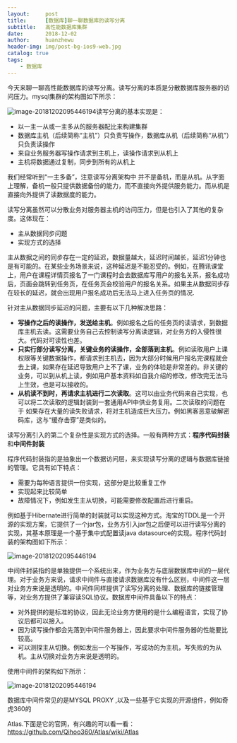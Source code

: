 ```yaml
---
layout:     post
title:      [数据库]聊一聊数据库的读写分离
subtitle:   高性能数据库集群
date:       2018-12-02
author:     huanzhewu
header-img: img/post-bg-ios9-web.jpg
catalog: true
tags:
    - 数据库
---
```




今天来聊一聊高性能数据库的读写分离。读写分离的本质是分散数据库服务器的访问压力。mysql集群的架构图如下所示：

![image-20181202095446194](http://pj05m6t8l.bkt.clouddn.com/3_0.png)读写分离的基本实现是：

- 以一主一从或一主多从的服务器配比来构建集群
- 数据库主机（后续简称“主机”）只负责写操作，数据库从机（后续简称“从机”）只负责读操作
- 来自业务服务器写操作请求到主机上，读操作请求到从机上
- 主机将数据通过复制，同步到所有的从机上

我们经常听到“一主多备”，注意读写分离架构中 并不是备机，而是从机。从字面上理解，备机一般只提供数据备份的能力，而不直接向外提供服务能力。而从机是直接向外提供了读数据度的能力。

读写分离虽然可以分散业务对服务器主机的访问压力，但是也引入了其他的复杂度。这体现在：

- 主从数据同步问题
- 实现方式的选择

主从数据之间的同步存在一定的延迟，数据量越大，延迟时间越长，延迟1分钟也是有可能的。在某些业务场景来说，这种延迟是不能忍受的。例如，在腾讯课堂上，用户在课程详情页报名了一门课程时会去数据库写用户的报名关系，报名成功后，页面会跳转到任务页，在任务页会校验用户的报名关系。如果主从数据同步存在较长的延迟，就会出现用户报名成功后无法马上进入任务页的情况.

针对主从数据同步延迟的问题，主要有以下几种解决思路：

- **写操作之后的读操作，发送给主机**。例如报名之后的任务页的读请求，到数据库主机去读。这需要业务自己去控制读写分离读逻辑，对业务方的入侵性很大。代码对可读性也差。
- **只实行部分读写分离，关键业务的读操作，全部落到主机**。例如读取用户上课权限等关键数据操作，都请求到主机去，因为大部分时候用户报名完课程就会去上课，如果存在延迟导致用户上不了课，业务的体验是非常差的。非关键的业务，可以到从机上读，例如用户基本资料如自我介绍的修改，修改完无法马上生效，也是可以接收的。
- **从机读不到时，再请求主机进行二次读取**。这可以由业务代码来自己实现，也可以将二次读取的逻辑封装到一套通用API中供业务复用。二次读取的问题在于 如果存在大量的读失败请求，将对主机造成巨大压力。例如黑客恶意破解密码库，这与“缓存击穿”是类似的。

读写分离引入的第二个复杂性是实现方式的选择。一般有两种方式：**程序代码封装**和**中间件封装**

程序代码封装指的是抽象出一个数据访问层，来实现读写分离的逻辑与数据库链接的管理。它具有如下特点：

- 需要为每种语言提供一份实现，这部分是比较重复工作
- 实现起来比较简单
- 故障情况下，例如发生主从切换，可能需要修改配置后进行重启。

例如基于Hibernate进行简单的封装就可以实现这种方式。淘宝的TDDL是一个开源的实现方案，它提供了一个jar包，业务方引入jar包之后便可以进行读写分离的实现，其基本原理是一个基于集中式配置读java datasource的实现。程序代码封装的架构图如下所示：

![image-20181202095446194](http://pj05m6t8l.bkt.clouddn.com/3_1.png)



中间件封装指的是单独提供一个系统出来，作为业务方与底层数据库中间的一层代理。对于业务方来说，请求中间件与直接请求数据库没有什么区别，中间件这一层对业务方来说是透明的。中间件同样提供了读写分离的处理、数据库的链接管理等，对业务方提供了兼容读SQL协议。数据库中间件具备以下的特点：

- 对外提供的是标准的协议，因此无论业务方使用的是什么编程语言，实现了协议后都可以接入。
- 因为读写操作都会先落到中间件服务器上，因此要求中间件服务器的性能要比较高。
- 可以测探主从切换。例如发出一个写操作，写成功的为主机，写失败的为从机。主从切换对业务方来说是透明的。

使用中间件的架构如下所示：

![image-20181202095446194](http://pj05m6t8l.bkt.clouddn.com/3_2.png)



数据库中间件常见的是MYSQL PROXY ,以及一些基于它实现的开源组件，例如奇虎360的

Atlas.下面是它的官网，有兴趣的可以看一看：https://github.com/Qihoo360/Atlas/wiki/Atlas